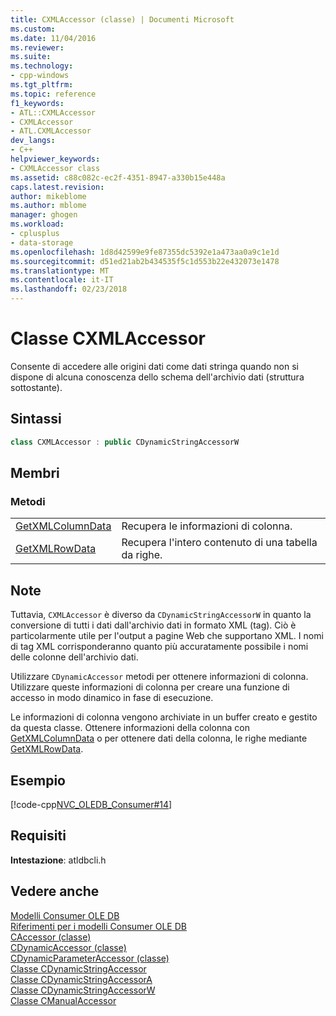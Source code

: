 ```yaml
---
title: CXMLAccessor (classe) | Documenti Microsoft
ms.custom: 
ms.date: 11/04/2016
ms.reviewer: 
ms.suite: 
ms.technology:
- cpp-windows
ms.tgt_pltfrm: 
ms.topic: reference
f1_keywords:
- ATL::CXMLAccessor
- CXMLAccessor
- ATL.CXMLAccessor
dev_langs:
- C++
helpviewer_keywords:
- CXMLAccessor class
ms.assetid: c88c082c-ec2f-4351-8947-a330b15e448a
caps.latest.revision: 
author: mikeblome
ms.author: mblome
manager: ghogen
ms.workload:
- cplusplus
- data-storage
ms.openlocfilehash: 1d8d42599e9fe87355dc5392e1a473aa0a9c1e1d
ms.sourcegitcommit: d51ed21ab2b434535f5c1d553b22e432073e1478
ms.translationtype: MT
ms.contentlocale: it-IT
ms.lasthandoff: 02/23/2018
---
```

# <a name="cxmlaccessor-class"></a>Classe CXMLAccessor
Consente di accedere alle origini dati come dati stringa quando non si dispone di alcuna conoscenza dello schema dell'archivio dati (struttura sottostante).  
  
## <a name="syntax"></a>Sintassi

```cpp
class CXMLAccessor : public CDynamicStringAccessorW  
```  
  
## <a name="members"></a>Membri  
  
### <a name="methods"></a>Metodi  
  
|||  
|-|-|  
|[GetXMLColumnData](../../data/oledb/cxmlaccessor-getxmlcolumndata.md)|Recupera le informazioni di colonna.|  
|[GetXMLRowData](../../data/oledb/cxmlaccessor-getxmlrowdata.md)|Recupera l'intero contenuto di una tabella da righe.|  
  
## <a name="remarks"></a>Note  
 Tuttavia, `CXMLAccessor` è diverso da `CDynamicStringAccessorW` in quanto la conversione di tutti i dati dall'archivio dati in formato XML (tag). Ciò è particolarmente utile per l'output a pagine Web che supportano XML. I nomi di tag XML corrisponderanno quanto più accuratamente possibile i nomi delle colonne dell'archivio dati.  
  
 Utilizzare `CDynamicAccessor` metodi per ottenere informazioni di colonna. Utilizzare queste informazioni di colonna per creare una funzione di accesso in modo dinamico in fase di esecuzione.  
  
 Le informazioni di colonna vengono archiviate in un buffer creato e gestito da questa classe. Ottenere informazioni della colonna con [GetXMLColumnData](../../data/oledb/cxmlaccessor-getxmlcolumndata.md) o per ottenere dati della colonna, le righe mediante [GetXMLRowData](../../data/oledb/cxmlaccessor-getxmlrowdata.md).  
  
## <a name="example"></a>Esempio  
 [!code-cpp[NVC_OLEDB_Consumer#14](../../data/oledb/codesnippet/cpp/cxmlaccessor-class_1.cpp)]  
  
## <a name="requirements"></a>Requisiti  
 **Intestazione**: atldbcli.h  
  
## <a name="see-also"></a>Vedere anche  
 [Modelli Consumer OLE DB](../../data/oledb/ole-db-consumer-templates-cpp.md)   
 [Riferimenti per i modelli Consumer OLE DB](../../data/oledb/ole-db-consumer-templates-reference.md)   
 [CAccessor (classe)](../../data/oledb/caccessor-class.md)   
 [CDynamicAccessor (classe)](../../data/oledb/cdynamicaccessor-class.md)   
 [CDynamicParameterAccessor (classe)](../../data/oledb/cdynamicparameteraccessor-class.md)   
 [Classe CDynamicStringAccessor](../../data/oledb/cdynamicstringaccessor-class.md)   
 [Classe CDynamicStringAccessorA](../../data/oledb/cdynamicstringaccessora-class.md)   
 [Classe CDynamicStringAccessorW](../../data/oledb/cdynamicstringaccessorw-class.md)   
 [Classe CManualAccessor](../../data/oledb/cmanualaccessor-class.md)